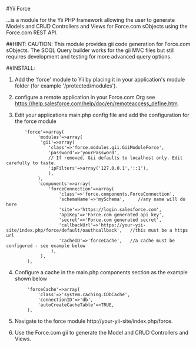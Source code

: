 #Yii Force

...is a module for the Yii PHP framework allowing the user to generate Models and CRUD Controllers and Views for Force.com sObjects using the Force.com REST API.

##HINT:
CAUTION: This module provides gii code generation for Force.com sObjects. The SOQL Query builder works for the gii MVC files but still requires development and testing for more advanced query
options. 


##INSTALL:
1. Add the 'force' module to Yii by placing it in your application's module folder (for example '/protected/modules').

2. configure a remote application in your Force.com Org see https://help.salesforce.com/help/doc/en/remoteaccess_define.htm.

3. Edit your applications main.php config file and add the configuration for the force module
~~~
       'force'=>array(
            'modules'=>array(
             'gii'=>array(
			    'class'=>'force.modules.gii.GiiModuleForce',
			    'password'=>'yourPassword',
			    // If removed, Gii defaults to localhost only. Edit carefully to taste.
			    'ipFilters'=>array('127.0.0.1','::1'),
                ),
            ),           
            'components'=>array(
                'forceConnection'=>array(
                    'class'=>'force.components.ForceConnection',
                    'schemaName'=>'mySchema',     //any name will do here
                    'site'=>'https://login.salesforce.com',
                    'apiKey'=>'Force.com generated api key',
                    'secret'=>'Force.com generated secret',
                    'callbackUrl'=>'https://your-yii-site/index.php/force/default/oauthcallback',   //this must be a https url
                    'cacheID'=>'forceCache',   //a cache must be configured - see example below
                 ),
             ),
        ),
~~~    		

4. Configure a cache in the main.php components section as the example shown below
~~~
        'forceCache'=>array(
            'class'=>'system.caching.CDbCache',
            'connectionID'=>'db',
            'autoCreateCacheTable'=>TRUE,
        ),
~~~

5. Navigate to the force module http://your-yii-site/index.php/force.

6. Use the Force.com gii to generate the Model and CRUD Controllers and Views.


